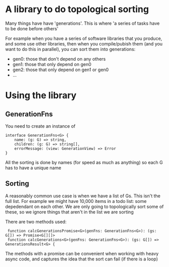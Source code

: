 # A library to do topological sorting

Many things have have 'generations'. This is where 'a series of tasks have to be done before others'

For example when you have a series of software libraries that you produce,
and some use other libraries, then when you compile/pubish them (and you want to do this in parallel),
you can sort them into generations:
* gen0: those that don't depend on any others
* gen1: those that only depend on gen0
* gen2: those that only depend on gen1 or gen0
* ...

# Using the library

## GenerationFns
You need to create an instance of 
```
interface GenerationFns<G> {
    name: (g: G) => string,
    children: (g: G) => string[],
    errorMessage: (view: GenerationView) => Error
}
```
All the sorting is done by names (for speed as much as anything) so each G has to have a unique name

## Sorting

A reasonably common use case is when we have a list of Gs. This isn't the full list. For
example we might have 10,000 items in a todo list: some depedendant on each other. We are
only going to topologically sort some of these, so we ignore things that aren't in the list we are sorting

There are two methods used:

```
 function calcGenerationsPromise<G>(genFns: GenerationFns<G>): (gs: G[]) => Promise<G[][]> 
 function calcGenerations<G>(genFns: GenerationFns<G>): (gs: G[]) => GenerationsResult<G> {
```
The methods with a promise can be convenient when working with heavy async code, and captures the idea that the
sort can fail (if there is a loop)



